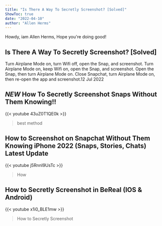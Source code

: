 ```yaml
---
title: "Is There A Way To Secretly Screenshot? [Solved]"
ShowToc: true 
date: "2022-04-10"
author: "Allen Herms" 
---
```


Howdy, iam Allen Herms, Hope you're doing good!
## Is There A Way To Secretly Screenshot? [Solved]
Turn Airplane Mode on, turn Wifi off, open the Snap, and screenshot. Turn Airplane Mode on, keep Wifi on, open the Snap, and screenshot. Open the Snap, then turn Airplane Mode on. Close Snapchat, turn Airplane Mode on, then re-open the app and screenshot.12 Jul 2022

## *NEW* How To Secretly Screenshot Snaps Without Them Knowing!!
{{< youtube 43uZ0T1QE0k >}}
>best method

## How to Screenshot on Snapchat Without Them Knowing iPhone 2022 (Snaps, Stories, Chats) Latest Update
{{< youtube j5RnnI9UsTc >}}
>How

## How to Secretly Screenshot in BeReal (IOS & Android)
{{< youtube x1i0_BLE1mw >}}
>How to Secretly Screenshot

